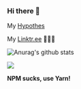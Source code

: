 ### Hi there 👋

My [Hypothes](https://hypothes.is/users/towry)

My [Linktr.ee](https://linktr.ee/towry) 🦹🏻‍♂️

![Anurag's github stats](https://github-readme-stats.vercel.app/api?username=towry&show_icons=true&theme=radical)

![]( https://steins-gate-visitor-count.greenhandatsjtu.repl.co/towry)

__NPM sucks, use Yarn!__
